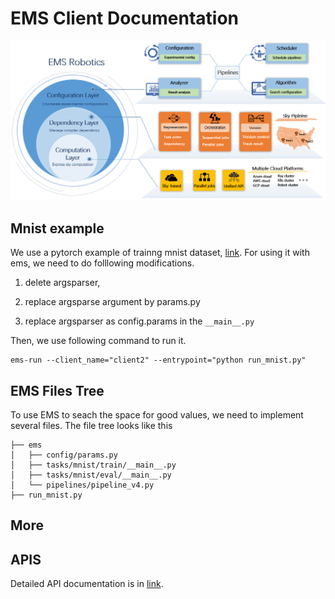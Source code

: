 # EMS Client Documentation
![](./docs/overview-16.png)


## Mnist example

We use a pytorch example of trainng mnist dataset, [link](https://github.com/pytorch/examples/blob/main/mnist/main.py). For using it with ems, we need to do folllowing modifications.

  1. delete argsparser, 

  2. replace argsparse argument by params.py
  
  3. replace argsparser as config.params in the `__main__.py`

Then, we use following command to run it.

```
ems-run --client_name="client2" --entrypoint="python run_mnist.py"
```


## EMS Files Tree

To use EMS to seach the space for good values, we need to implement several files. The file tree looks like this

```
├── ems
│   ├── config/params.py
│   ├── tasks/mnist/train/__main__.py
│   ├── tasks/mnist/eval/__main__.py
│   └── pipelines/pipeline_v4.py
├── run_mnist.py
```

## More

## APIS

Detailed API documentation is in [link](docs/API.md).

